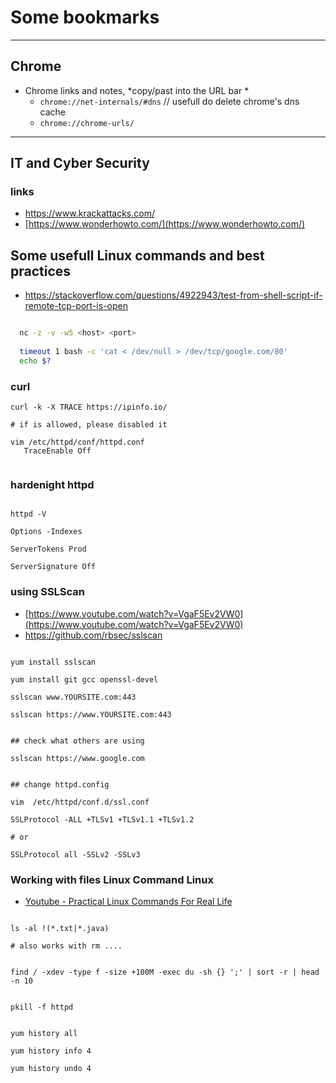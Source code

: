 # Some bookmarks

---

## Chrome

* Chrome links and notes, *copy/past into the URL bar *
  - ```chrome://net-internals/#dns```    // usefull do delete chrome's dns cache
  - ```chrome://chrome-urls/```

---

## IT and Cyber Security

### links

* https://www.krackattacks.com/
* [https://www.wonderhowto.com/](https://www.wonderhowto.com/)


## Some usefull Linux commands and best practices

* https://stackoverflow.com/questions/4922943/test-from-shell-script-if-remote-tcp-port-is-open

```bash

  nc -z -v -w5 <host> <port>
  
  timeout 1 bash -c 'cat < /dev/null > /dev/tcp/google.com/80'
  echo $?

```

### curl

```shell
curl -k -X TRACE https://ipinfo.io/

# if is allowed, please disabled it

vim /etc/httpd/conf/httpd.conf
   TraceEnable Off
    
```


### hardenight httpd

```shell

httpd -V

Options -Indexes

ServerTokens Prod

ServerSignature Off

```

### using SSLScan
* [https://www.youtube.com/watch?v=VgaF5Ev2VW0](https://www.youtube.com/watch?v=VgaF5Ev2VW0)
* https://github.com/rbsec/sslscan

```shell

yum install sslscan

yum install git gcc openssl-devel

sslscan www.YOURSITE.com:443

sslscan https://www.YOURSITE.com:443


## check what others are using

sslscan https://www.google.com


## change httpd.config 

vim  /etc/httpd/conf.d/ssl.conf

SSLProtocol -ALL +TLSv1 +TLSv1.1 +TLSv1.2

# or

SSLProtocol all -SSLv2 -SSLv3

```


### Working with files Linux Command Linux

* [Youtube - Practical Linux Commands For Real Life](https://www.youtube.com/watch?v=08Tg1aTouMA)

```shell

ls -al !(*.txt|*.java)

# also works with rm ....


find / -xdev -type f -size +100M -exec du -sh {} ';' | sort -r | head -n 10


pkill -f httpd


yum history all

yum history info 4

yum history undo 4










